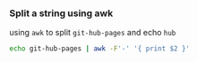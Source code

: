 ### Split a string using awk

using `awk` to split `git-hub-pages` and echo `hub`

```bash
echo git-hub-pages | awk -F'-' '{ print $2 }'
```

